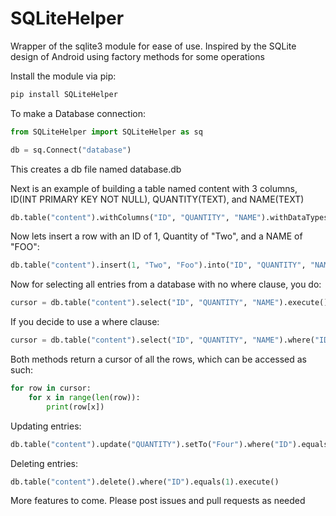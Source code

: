 # SQLiteHelper
Wrapper of the sqlite3 module for ease of use.  Inspired by the SQLite design of Android using factory methods for some operations

Install the module via pip:
```python
pip install SQLiteHelper
```
To make a Database connection:
```python
from SQLiteHelper import SQLiteHelper as sq

db = sq.Connect("database")
```
This creates a db file named database.db

Next is an example of building a table named content with 3 columns, ID(INT PRIMARY KEY NOT NULL), QUANTITY(TEXT), and NAME(TEXT)
```python
db.table("content").withColumns("ID", "QUANTITY", "NAME").withDataTypes("INT PRIMARY KEY NOT NULL", "TEXT", "TEXT").createTable()
```
Now lets insert a row with an ID of 1, Quantity of "Two", and a NAME of "FOO":
```python
db.table("content").insert(1, "Two", "Foo").into("ID", "QUANTITY", "NAME")
```
Now for selecting all entries from a database with no where clause, you do: 
```python
cursor = db.table("content").select("ID", "QUANTITY", "NAME").execute()
```
If you decide to use a where clause:
```python
cursor = db.table("content").select("ID", "QUANTITY", "NAME").where("ID").equals(1).execute()
```
Both methods return a cursor of all the rows, which can be accessed as such:
```python
for row in cursor:
    for x in range(len(row)):
        print(row[x])
```
Updating entries:
```python
db.table("content").update("QUANTITY").setTo("Four").where("ID").equals(1).execute()
```
Deleting entries:
```python
db.table("content").delete().where("ID").equals(1).execute()
```

More features to come. Please post issues and pull requests as needed
